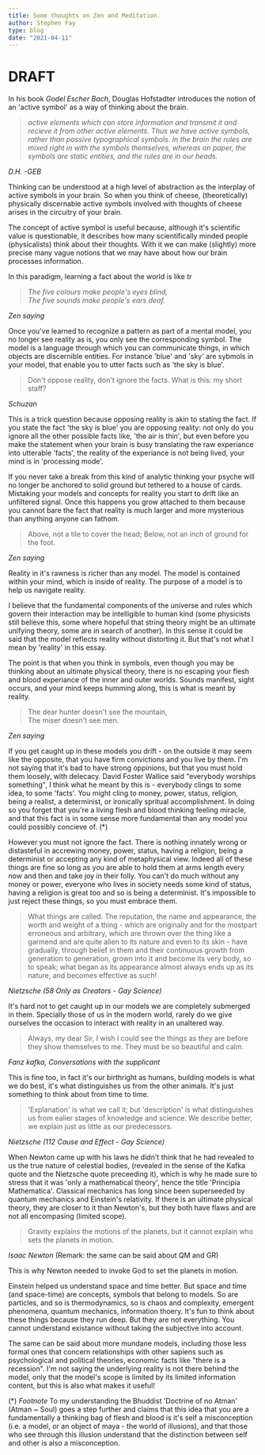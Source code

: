 ```yaml
---
title: Some thoughts on Zen and Meditation.
author: Stephen Fay
type: blog
date: "2021-04-11"
---
```


# DRAFT 

In his book <i>Godel Escher Bach</i>, Douglas Hofstadter introduces the notion of an 'active symbol' as a way of thinking about the brain. 

> <i>active elements which can store information and transmit it and recieve it from other active elements. Thus we have active symbols, rather than passive typographical symbols. In the brain the rules are mixed right in with the symbols themselves, whereas on paper, the symbols are static entities, and the rules are in our heads. </i>

<i>D.H. -GEB</i>

Thinking can be understood at a high level of abstraction as the interplay of active symbols in your brain. So when you think of cheese, (theoretically) physically discernable active symbols involved with thoughts of cheese arises in the circuitry of your brain. 

The concept of active symbol is useful because, although it's scientific value is questionable, it describes how many scientifically minded people (physicalists) think about their thoughts. With it we can make (slightly) more precise many vague notions that we may have about how our brain processes information.

In this paradigm, learning a fact about the world is like tr

> <i>The five colours make people's eyes blind,\
> The five sounds make people's ears deaf.</i> 

*Zen saying*

Once you've learned to recognize a pattern as part of a mental model, you no longer see reality as is, you only see the corresponding symbol. The model is a language through which you can communicate things, in which objects are discernible entities. For instance 'blue' and 'sky' are sybmols in your model, that enable you to utter facts such as 'the sky is blue'.

> Don't oppose reality, don't ignore the facts. What is this: my short staff?

*Schuzan*

This is a trick question because opposing reality is akin to stating the fact. If you state the fact 'the sky is blue' you are opposing reality: not only do you ignore all the other possible facts like, 'the air is thin', but even before you make the statement when your brain is busy translating the raw experiance into utterable 'facts', the reality of the experiance is not being lived, your mind is in 'processing mode'. 

If you never take a break from this kind of analytic thinking your psyche will no longer be anchored to solid ground but tethered to a house of cards. Mistaking your models and concepts for reality you start to drift like an unfiltered signal. Once this happens you grow attached to them because you cannot bare the fact that reality is much larger and more mysterious than anything anyone can fathom. 

> Above, not a tile to cover the head; Below, not an inch of ground for the foot. 

*Zen saying*

Reality in it's rawness is richer than any model. The model is contained within your mind, which is inside of reality. The purpose of a model is to help us navigate reality. 

I believe that the fundamental components of the universe and rules which govern their interaction may be intelligible to human kind (some physicists still believe this, some where hopeful that string theory might be an ultimate unifying theory, some are in search of another). In this sense it could be said that the model reflects reality without distorting it. But that's not what I mean by 'reality' in this essay. 

The point is that when you think in symbols, even though you may be thinking about an ultimate physical theory, there is no escaping your flesh and blood experiance of the inner and outer worlds. Sounds manifest, sight occurs, and your mind keeps humming along, this is what is meant by reality. 

> The dear hunter doesn't see the mountain,\
> The miser doesn't see men. 

*Zen saying*

If you get caught up in these models you drift - on the outside it may seem like the opposite, that you have firm convictions and you live by them. I'm not saying that it's bad to have strong oppinions, but that you must hold them loosely, with delecacy. David Foster Wallice said "everybody worships something", I think what he meant by this is - everybody clings to some idea, to some 'facts'. You might cling to money, power, status, religion, being a realist, a determinist, or ironically spritual accomplishment. In doing so you forget that you're a living flesh and blood thinking feeling miracle, and that this fact is in some sense more fundamental than any model you could possibly concieve of. (\*)

However you must not ignore the fact. There is nothing innately wrong or distasteful in accrewing money, power, status, having a religion, being a determinist or accepting any kind of metaphysical view. Indeed all of these things are fine so long as you are able to hold them at arms length every now and then and take joy in their folly. You can't do much without any money or power, everyone who lives in society needs some kind of status, having a religion is great too and so is being a determinist. It's impossible to just reject these things, so you must embrace them. 

> What things are called. The reputation, the name and appearance, the worth and weight of a thing - which are originally and for the mostpart erroneous and arbitrary, which are thrown over the thing like a garmend and are quite alien to its nature and even to its skin - have gradually, through belief in them and their continuous growth from generation to generation, grown into it and become its very body, so to speak; what began as its appearance almost always ends up as its nature, and becomes effective as such! 

*Nietzsche (58 Only as Creators - Gay Science)*

It's hard not to get caught up in our models we are completely submerged in them. Specially those of us in the modern world, rarely do we give ourselves the occasion to interact with reality in an unaltered way. 

> Always, my dear Sir, I wish I could see the things as they are before they show themselves to me. They must be so beautiful and calm.

*Fanz kafka, Conversations with the supplicant*

This is fine too, in fact it's our birthright as humans, building models is what we do best, it's what distinguishes us from the other animals. It's just something to think about from time to time. 

> 'Explanation' is what we call it; but 'description' is what distinguishes us from ealier stages of knowledge and science. We describe better, we explain just as little as our predecessors. 

*Nietzsche (112 Cause and Effect - Gay Science)*

When Newton came up with his laws he didn't think that he had revealed to us the true nature of celestial bodies, (revealed in the sense of the Kafka quote and the Nietzsche quote preceeding it), which is why he made sure to stress that it was 'only a mathematical theory', hence the title 'Principia Mathematica'. Classical mechanics has long since been superseeded by quantum mechanics and Einstein's relativity. If there is an ultimate physical theory, they are closer to it than Newton's, but they both have flaws and are not all encompasing (limited scope).

> Gravity explains the motions of the planets, but it cannot explain who sets the planets in motion.

*Isaac Newton* (Remark: the same can be said about QM and GR)

This is why Newton needed to invoke God to set the planets in motion.

Einstein helped us understand space and time better. But space and time (and space-time) are concepts, symbols that belong to models. So are particles, and so is thermodynamics, so is chaos and complexity, emergent phenomena, quantum mechanics, information thoery. It's fun to think about these things because they run deep. But they are not everything. You cannot understand existance without taking the subjective into account.

The same can be said about more mundane models, including those less formal ones that concern relationships with other sapiens such as psychological and political theories, economic facts like "there is a recession". I'm not saying the underlying reality is not there behind the model, only that the model's scope is limited by its limited information content, but this is also what makes it useful!


(\*) *Footnote* To my understanding the Bhuddist 'Doctrine of no Atman' (Atman ~ Soul) goes a step further and claims that this idea that you are a fundamentally a thinking bag of flesh and blood is it's self a misconception (i.e. a model, or an object of maya - the world of illusions), and that those who see through this illusion understand that the distinction between self and other is also a misconception.
